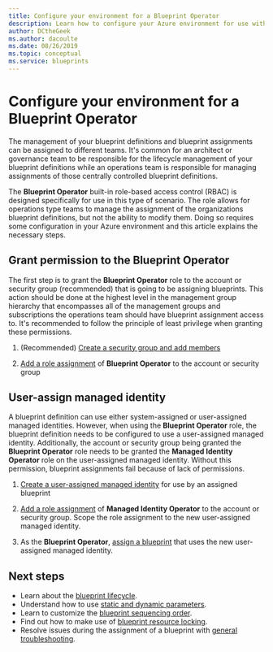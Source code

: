 ```yaml
---
title: Configure your environment for a Blueprint Operator
description: Learn how to configure your Azure environment for use with the Blueprint Operator built-in role-based access control (RBAC) role.
author: DCtheGeek
ms.author: dacoulte
ms.date: 08/26/2019
ms.topic: conceptual
ms.service: blueprints
---
```

# Configure your environment for a Blueprint Operator

The management of your blueprint definitions and blueprint assignments can be assigned to different
teams. It's common for an architect or governance team to be responsible for the lifecycle
management of your blueprint definitions while an operations team is responsible for managing
assignments of those centrally controlled blueprint definitions.

The **Blueprint Operator** built-in role-based access control (RBAC) is designed specifically for
use in this type of scenario. The role allows for operations type teams to manage the assignment of
the organizations blueprint definitions, but not the ability to modify them. Doing so requires some
configuration in your Azure environment and this article explains the necessary steps.

## Grant permission to the Blueprint Operator

The first step is to grant the **Blueprint Operator** role to the account or security group
(recommended) that is going to be assigning blueprints. This action should be done at the highest
level in the management group hierarchy that encompasses all of the management groups and
subscriptions the operations team should have blueprint assignment access to. It's recommended to
follow the principle of least privilege when granting these permissions.

1. (Recommended) [Create a security group and add members](../../../active-directory/fundamentals/active-directory-groups-create-azure-portal.md)

1. [Add a role assignment](../../../role-based-access-control/role-assignments-portal.md#add-a-role-assignment)
   of **Blueprint Operator** to the account or security group

## User-assign managed identity

A blueprint definition can use either system-assigned or user-assigned managed identities. However,
when using the **Blueprint Operator** role, the blueprint definition needs to be configured to use a
user-assigned managed identity. Additionally, the account or security group being granted the
**Blueprint Operator** role needs to be granted the **Managed Identity Operator** role on the
user-assigned managed identity. Without this permission, blueprint assignments fail because of lack
of permissions.

1. [Create a user-assigned managed identity](../../../active-directory/managed-identities-azure-resources/how-to-manage-ua-identity-portal.md#create-a-user-assigned-managed-identity)
   for use by an assigned blueprint

1. [Add a role assignment](../../../role-based-access-control/role-assignments-portal.md#add-a-role-assignment)
   of **Managed Identity Operator** to the account or security group. Scope the role assignment to
   the new user-assigned managed identity.

1. As the **Blueprint Operator**, [assign a blueprint](../create-blueprint-portal.md#assign-a-blueprint)
   that uses the new user-assigned managed identity.

## Next steps

- Learn about the [blueprint lifecycle](../concepts/lifecycle.md).
- Understand how to use [static and dynamic parameters](../concepts/parameters.md).
- Learn to customize the [blueprint sequencing order](../concepts/sequencing-order.md).
- Find out how to make use of [blueprint resource locking](../concepts/resource-locking.md).
- Resolve issues during the assignment of a blueprint with [general troubleshooting](../troubleshoot/general.md).